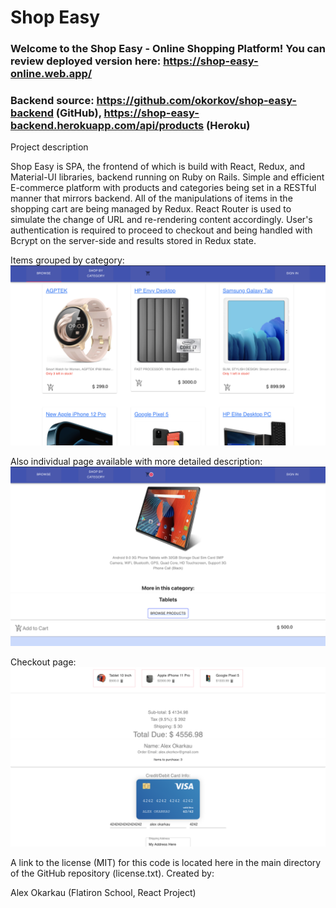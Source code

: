 # Shop Easy

### Welcome to the Shop Easy - Online Shopping Platform! You can review deployed version here: https://shop-easy-online.web.app/
### Backend source: https://github.com/okorkov/shop-easy-backend (GitHub), https://shop-easy-backend.herokuapp.com/api/products (Heroku)

Project description

Shop Easy is SPA, the frontend of which is build with React, Redux, and Material-UI libraries, backend running on Ruby on Rails.
Simple and efficient E-commerce platform with products and categories being set in a RESTful manner that mirrors backend. All of the manipulations of items in the shopping cart are being managed by Redux. React Router is used to simulate the change of URL and re-rendering content accordingly. User's authentication is required to proceed to checkout and being handled with Bcrypt on the server-side and results stored in Redux state.

Items grouped by category:
![preview1](/public/readme_images/preview1.png?raw=true "Title")

Also individual page available with more detailed description:
![preview2](/public/readme_images/preview2.png?raw=true "Title")

Checkout page:
![preview3](/public/readme_images/preview3.png?raw=true "Title")



A link to the license (MIT) for this code is located here in the main directory of the GitHub repository (license.txt). Created by:

Alex Okarkau (Flatiron School, React Project)